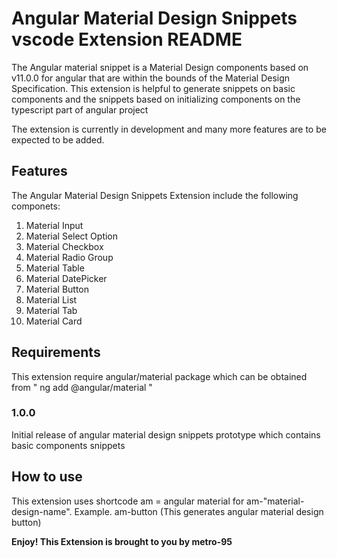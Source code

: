 # Angular Material Design Snippets vscode Extension README

The Angular material snippet is a Material Design components based on v11.0.0 for angular that are within the bounds of the Material Design Specification. This extension is helpful to generate snippets on basic components and the snippets based on initializing components on the typescript part of angular project

The extension is currently in development and many more features are to be expected to be added.

## Features

The Angular Material Design Snippets Extension include the following componets:
1. Material Input
2. Material Select Option
3. Material Checkbox
4. Material Radio Group
5. Material Table
6. Material DatePicker
7. Material Button
8. Material List
9. Material Tab
10. Material Card
## Requirements

This extension require angular/material package which can be obtained from " ng add @angular/material "


### 1.0.0

Initial release of angular material design snippets prototype which contains basic components snippets



## How to use

This extension uses shortcode am = angular material for am-"material-design-name".
Example. am-button (This generates angular material design button)


**Enjoy! This Extension is brought to you by metro-95**

